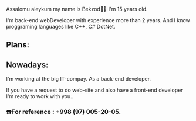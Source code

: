<p>Assalomu aleykum my name is Bekzod🧑‍💻 I'm 15 years old.</p>
<p>I'm back-end webDeveloper with experience more than 2 years. And I know proggraming languages like C++, C# DotNet.</p>
<p><h2>Plans:</h2></p>
<p><h2>Nowadays:</h2> I'm working at the big IT-compay. As a back-end developer.</p>
<p>If you have a request to do web-site and also have a front-end developer I'm ready to work with you.</h3>.
<h3>☎️For reference : +998 (97) 005-20-05.</h3> 

<!---
bekzod28072009/bekzod28072009 is a ✨ special ✨ repository because its `README.md` (this file) appears on your GitHub profile.
You can click the Preview link to take a look at your changes.
--->
